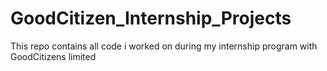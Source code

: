 # GoodCitizen_Internship_Projects
This repo contains all code i worked on during my internship program with GoodCitizens limited 
